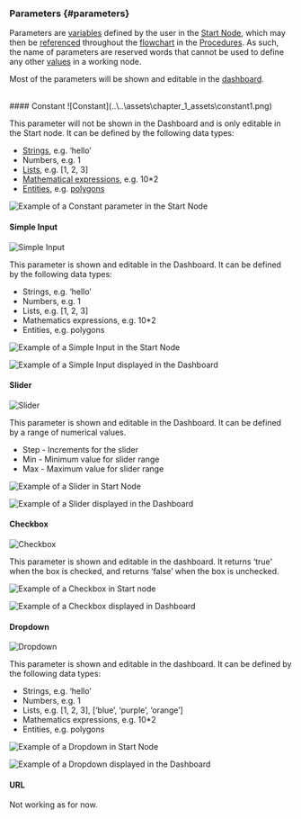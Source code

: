 ### Parameters {#parameters}

Parameters are [variables](..\chapter_3_procedures\Assignment_Statement.md) defined by the user in the [Start Node](start_node.md), which may then be [referenced](..\chapter_3_procedures\Rules.md) throughout the [flowchart](flowchart.md) in the [Procedures](procedure.md). As such, the name of parameters are reserved words that cannot be used to define any other [values](..\chapter_3_procedures\Values.md) in a working node.

Most of the parameters will be shown and editable in the [dashboard](dashboard.md).

<br>
#### Constant
![Constant](..\..\assets\chapter_1_assets\constant1.png)

This parameter will not be shown in the Dashboard and is only editable in the Start node. It can be defined by the following data types:

*   [Strings](/chapter_3_procedures/Values.md), e.g. ‘hello’
*   Numbers, e.g. 1
*   [Lists](/chapter_3_procedures/List.md), e.g. [1, 2, 3]
*   [Mathematical expressions](/chapter_3_procedures/Expression.md), e.g. 10*2
*   [Entities](/chapter_2_geo-info_data_model/Entities.md), e.g. [polygons](/chapter_2_geo-info_data_model/Polygon.md)

![Example of a Constant parameter in the Start Node](..\..\assets\chapter_1_assets\constant2.png)

#### Simple Input
![Simple Input](..\..\assets\chapter_1_assets\SimpleInput_1.png)

This parameter is shown and editable in the Dashboard. It can be defined by the following data types:

*   Strings, e.g. ‘hello’
*   Numbers, e.g. 1
*   Lists, e.g. [1, 2, 3]
*   Mathematics expressions, e.g. 10*2
*   Entities, e.g. polygons

![Example of a Simple Input in the Start Node](..\..\assets\chapter_1_assets\SimpleInput_2.png)

![Example of a Simple Input displayed in the Dashboard](..\..\assets\chapter_1_assets\SimpleInput_3.png)

#### Slider
![Slider](..\..\assets\chapter_1_assets\Slider_1.png)

This parameter is shown and editable in the Dashboard. It can be defined by a range of numerical values.

*   Step - Increments for the slider
*   Min - Minimum value for slider range
*   Max - Maximum value for slider range

![Example of a Slider in Start Node](..\..\assets\chapter_1_assets\Slider_2.png)

![Example of a Slider displayed in the Dashboard](..\..\assets\chapter_1_assets\Slider_3.png)

#### Checkbox
![Checkbox](..\..\assets\chapter_1_assets\checkbox_1.png)

This parameter is shown and editable in the dashboard. It returns ‘true’ when the box is checked, and returns ‘false’ when the box is unchecked.

![Example of a Checkbox in Start node](..\..\assets\chapter_1_assets\checkbox_2.png)

![Example of a Checkbox displayed in Dashboard](..\..\assets\chapter_1_assets\checkbox_3.png)

#### Dropdown
![Dropdown](..\..\assets\chapter_1_assets\Dropdown_1.png)

This parameter is shown and editable in the dashboard. It can be defined by the following data types:

*   Strings, e.g. ‘hello’
*   Numbers, e.g. 1
*   Lists, e.g. [1, 2, 3], [‘blue’, ‘purple’, ‘orange’]
*   Mathematics expressions, e.g. 10*2
*   Entities, e.g. polygons

![Example of a Dropdown in Start Node](..\..\assets\chapter_1_assets\Dropdown_2.png)

![Example of a Dropdown displayed in the Dashboard](..\..\assets\chapter_1_assets\Dropdown_3.png)

#### URL

Not working as for now. 